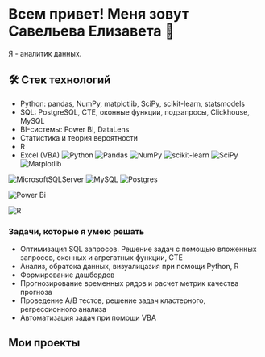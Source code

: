# Всем привет! Меня зовут Савельева Елизавета 👋
Я - аналитик данных. 
<!---
Elisavile/Elisavile is a ✨ special ✨ repository because its `README.md` (this file) appears on your GitHub profile.
You can click the Preview link to take a look at your changes.
--->
## 🛠 Стек технологий
*   Python: pandas, NumPy, matplotlib, SciPy, scikit-learn, statsmodels
*   SQL: PostgreSQL, CTE, оконные функции, подзапросы, Clickhouse, MySQL
*   BI-системы: Power BI, DataLens
*   Статистика и теория вероятности
*   R
*   Excel (VBA)
![Python](https://img.shields.io/badge/python-3670A0?style=for-the-badge&logo=python&logoColor=ffdd54)
![Pandas](https://img.shields.io/badge/pandas-%23150458.svg?style=for-the-badge&logo=pandas&logoColor=white)
![NumPy](https://img.shields.io/badge/numpy-%23013243.svg?style=for-the-badge&logo=numpy&logoColor=white)
![scikit-learn](https://img.shields.io/badge/scikit--learn-%23F7931E.svg?style=for-the-badge&logo=scikit-learn&logoColor=white)
![SciPy](https://img.shields.io/badge/SciPy-%230C55A5.svg?style=for-the-badge&logo=scipy&logoColor=%white)
![Matplotlib](https://img.shields.io/badge/Matplotlib-%23ffffff.svg?style=for-the-badge&logo=Matplotlib&logoColor=black)

![MicrosoftSQLServer](https://img.shields.io/badge/Microsoft%20SQL%20Server-CC2927?style=for-the-badge&logo=microsoft%20sql%20server&logoColor=white)
![MySQL](https://img.shields.io/badge/mysql-4479A1.svg?style=for-the-badge&logo=mysql&logoColor=white)
![Postgres](https://img.shields.io/badge/postgres-%23316192.svg?style=for-the-badge&logo=postgresql&logoColor=white)

![Power Bi](https://img.shields.io/badge/power_bi-F2C811?style=for-the-badge&logo=powerbi&logoColor=black)

![R](https://img.shields.io/badge/r-%23276DC3.svg?style=for-the-badge&logo=r&logoColor=white)


### Задачи, которые я умею решать
* Оптимизация SQL запросов. Решение задач с помощью вложенных запросов, оконных и агрегатных функции, CTE
* Анализ, обратока данных, визуалицазия при помощи Python, R
* Формирование дашбордов
* Прогнозирование временных рядов и расчет метрик качества прогноза
* Проведение A/B тестов, решение задач кластерного, регрессионного анализа
* Автоматизация задач при помощи VBA

## Мои проекты


